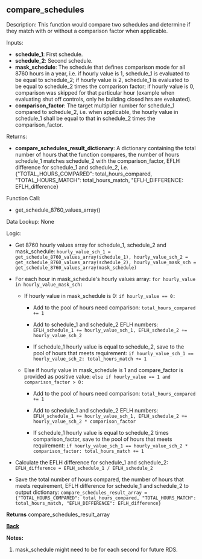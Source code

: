 
## compare_schedules

Description: This function would compare two schedules and determine if they match with or without a comparison factor when applicable.  

Inputs:
- **schedule_1**: First schedule.
- **schedule_2**: Second schedule.
- **mask_schedule**: The schedule that defines comparison mode for all 8760 hours in a year, i.e. if hourly value is 1, schedule_1 is evaluated to be equal to schedule_2; if hourly value is 2, schedule_1 is evaluated to be equal to schedule_2 times the comparison factor; if hourly value is 0, comparison was skipped for that particular hour (example when evaluating shut off controls, only he building closed hrs are evaluated).  
- **comparison_factor**: The target multiplier number for schedule_1 compared to schedule_2, i.e. when applicable, the hourly value in schedule_1 shall be equal to that in schedule_2 times the comparison_factor.

Returns:
- **compare_schedules_result_dictionary**: A dictionary containing the total number of hours that the function compares, the number of hours schedule_1 matches schedule_2 with the comparison_factor, EFLH difference for schedule_1 and schedule_2, i.e. {"TOTAL_HOURS_COMPARED": total_hours_compared, "TOTAL_HOURS_MATCH": total_hours_match, "EFLH_DIFFERENCE: EFLH_difference}

Function Call:

- get_schedule_8760_values_array()

Data Lookup: None

Logic:

- Get 8760 hourly values array for schedule_1, schedule_2 and mask_schedule: `hourly_value_sch_1 = get_schedule_8760_values_array(schedule_1), hourly_value_sch_2 = get_schedule_8760_values_array(schedule_2), hourly_value_mask_sch = get_schedule_8760_values_array(mask_schedule)`

- For each hour in mask_schedule's hourly values array: `for hourly_value in hourly_value_mask_sch:`

  - If hourly value in mask_schedule is 0: `if hourly_value == 0:`

    - Add to the pool of hours need comparison: `total_hours_compared += 1`

    - Add to schedule_1 and schedule_2 EFLH numbers: `EFLH_schedule_1 += hourly_value_sch_1, EFLH_schedule_2 += hourly_value_sch_2`

    - If schedule_1 hourly value is equal to schedule_2, save to the pool of hours that meets requirement: `if hourly_value_sch_1 == hourly_value_sch_2: total_hours_match += 1`

  - Else if hourly value in mask_schedule is 1 and compare_factor is provided as positive value: `else if hourly_value == 1 and comparison_factor > 0:`

    - Add to the pool of hours need comparison: `total_hours_compared += 1`

    - Add to schedule_1 and schedule_2 EFLH numbers: `EFLH_schedule_1 += hourly_value_sch_1, EFLH_schedule_2 += hourly_value_sch_2 * comparison_factor`

    - If schedule_1 hourly value is equal to schedule_2 times comparison_factor, save to the pool of hours that meets requirement: `if hourly_value_sch_1 == hourly_value_sch_2 * comparison_factor: total_hours_match += 1`

- Calculate the EFLH difference for schedule_1 and schedule_2: `EFLH_difference = EFLH_schedule_1 / EFLH_schedule_2`

- Save the total number of hours compared, the number of hours that meets requirement, EFLH difference for schedule_1 and schedule_2 to output dictionary: `compare_schedules_result_array = {"TOTAL_HOURS_COMPARED": total_hours_compared, "TOTAL_HOURS_MATCH": total_hours_match, "EFLH_DIFFERENCE": EFLH_difference}`

**Returns** compare_schedules_result_array

**[Back](../_toc.md)**

**Notes:**
1. mask_schedule might need to be for each second for future RDS.
